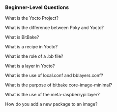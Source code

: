 ### Beginner-Level Questions
What is the Yocto Project?

What is the difference between Poky and Yocto?

What is BitBake?

What is a recipe in Yocto?

What is the role of a .bb file?

What is a layer in Yocto?

What is the use of local.conf and bblayers.conf?

What is the purpose of bitbake core-image-minimal?

What is the use of the meta-raspberrypi layer?

How do you add a new package to an image?
